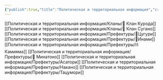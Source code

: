 ```yaml
---
{"publish":true,"title":"Политическая и территориальная информация","created":"2025-10-08T16:08:55.256+02:00","modified":"2025-10-20T21:08:30.337+02:00","cssclasses":""}
---
```


[[Политическая и территориальная информация/Кланы/🏯 Клан Курода]]
[[Политическая и территориальная информация/Кланы/🐍 Клан Сугано]]
[[Политическая и территориальная информация/Префектуры/🌾Цугури]]
[[Политическая и территориальная информация/Префектуры/💮Инами]]
[[Политическая и территориальная информация/Префектуры/⛓️ Камияма]]
[[Политическая и территориальная информация/Префектуры/🌊 Минатоно]]
[[Политическая и территориальная информация/Префектуры/Асатори]]
[[Политическая и территориальная информация/Префектуры/Накано]]
[[Политическая и территориальная информация/Префектуры/Тацумори]]